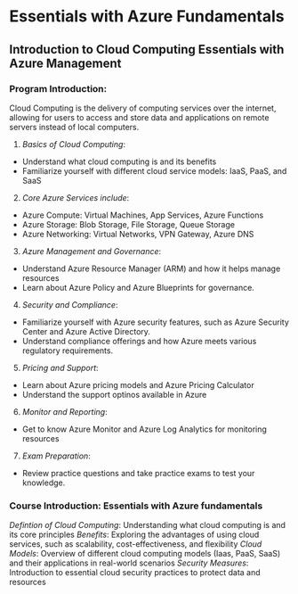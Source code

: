 
# Essentials with Azure Fundamentals
## Introduction to Cloud Computing Essentials with Azure Management

### Program Introduction:
Cloud Computing is the delivery of computing services over the internet, allowing for users to access and store data and applications on remote servers instead of local computers.

1. *Basics of Cloud Computing*: 
- Understand what cloud computing is and its benefits
- Familiarize yourself with different cloud service models: IaaS, PaaS, and SaaS

2. *Core Azure Services include*:
- Azure Compute: Virtual Machines, App Services, Azure Functions
- Azure Storage: Blob Storage, File Storage, Queue Storage
- Azure Networking: Virtual Networks, VPN Gateway, Azure DNS

3. *Azure Management and Governance*:
- Understand Azure Resource Manager (ARM) and how it helps manage resources
- Learn about Azure Policy and Azure Blueprints for governance.

4. *Security and Compliance*:
- Familiarize yourself with Azure security features, such as Azure Security Center and Azure Active Directory.
- Understand compliance offerings and how Azure meets various regulatory requirements.

5. *Pricing and Support*:
- Learn about Azure pricing models and Azure Pricing Calculator
- Understand the support optinos available in Azure

6. *Monitor and Reporting*:
- Get to know Azure Monitor and Azure Log Analytics for monitoring resources

7. *Exam Preparation*: 
- Review practice questions and take practice exams to test your knowledge.

### Course Introduction: Essentials with Azure fundamentals
*Defintion of Cloud Computing*: Understanding what cloud computing is and its core principles
*Benefits*: Exploring the advantages of using cloud services, such as scalability, cost-effectiveness, and flexibility
*Cloud Models*: Overview of different cloud computing models (Iaas, PaaS, SaaS) and their applications in real-world scenarios
*Security Measures*: Introduction to essential cloud security practices to protect data and resources